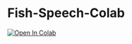 # Fish-Speech-Colab

<a href="https://colab.research.google.com/gist/None1024Outlook/64949499eebfcedcaa8236ed45b0c213/fish-speech-not-tested.ipynb" target="_parent"><img src="https://colab.research.google.com/assets/colab-badge.svg" alt="Open In Colab"/></a>
